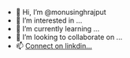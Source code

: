 - 👋 Hi, I’m @monusinghrajput
- 👀 I’m interested in ...
- 🌱 I’m currently learning ...
- 💞️ I’m looking to collaborate on ...
- 📫 [Connect on linkdin...](https://www.linkedin.com/in/monu-singh-rajput-163999231/)

<!---
monusinghrajput/monusinghrajput is a ✨ special ✨ repository because its `README.md` (this file) appears on your GitHub profile.
You can click the Preview link to take a look at your changes.
--->
